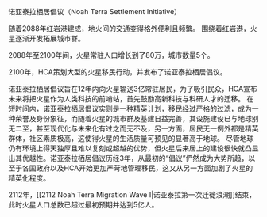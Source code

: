 
诺亚泰拉栖居倡议（Noah Terra Settlement Initiative）

随着2088年红岩港建成，地火间的交通变得格外便利且频繁。
围绕着红岩港，火星逐渐开发拓展城市群。

2088年至2100年间，火星常驻人口增长到了80万，城市数量5个。

2100年，HCA策划大型的火星移民行动，并发布了诺亚泰拉栖居倡议。

诺亚泰拉栖居倡议旨在12年内向火星输送3亿常驻居民，为了吸引民众，HCA宣布未来将把火星作为人类科技的前哨站，首先鼓励高新科技与科研人才的迁移。
在短时间内，诺亚泰拉栖居倡议实则是一种精英计划，移民经过严格的过滤，成为一种荣誉及身份象征，而随着火星的城市群及基建日益完善，其设施建设已与地球别无二至，甚至现代化与未来化有过之而无不及，另一方面，居民无一例外都是精英群体，社区素质极高，这使得火星的生活质量可预见的显著高于地球。
尽管地球仍有环境上得天独厚且难以复刻或超越的优势，但火星后来居上的建设很快就凸显出其优越性。诺亚泰拉栖居倡议历经3年，从最初的“倡议”俨然成为大势所趋，以至于各国政府以及HCA开始更加严苛地管理移民，这又从另一方面加剧了火星的精英化程度。

2112年，[[2112 Noah Terra Migration Wave I|诺亚泰拉第一次迁徙浪潮]]结束，此时火星人口总数已超过最初预期并达到5亿人。